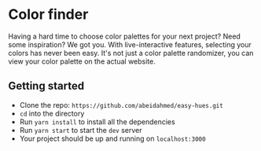 # Color finder

Having a hard time to choose color palettes for your next project? Need some
inspiration? We got you. With live-interactive features, selecting your colors
has never been easy. It's not just a color palette randomizer, you can view your
color palette on the actual website.

## Getting started

- Clone the repo: `https://github.com/abeidahmed/easy-hues.git`
- `cd` into the directory
- Run `yarn install` to install all the dependencies
- Run `yarn start` to start the `dev` server
- Your project should be up and running on `localhost:3000`
